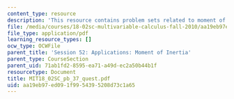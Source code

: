 ```yaml
---
content_type: resource
description: 'This resource contains problem sets related to moment of inertia. '
file: /media/courses/18-02sc-multivariable-calculus-fall-2010/aa19eb97ed091f9954395208d73c1a65_MIT18_02SC_pb_37_quest.pdf
file_type: application/pdf
learning_resource_types: []
ocw_type: OCWFile
parent_title: 'Session 52: Applications: Moment of Inertia'
parent_type: CourseSection
parent_uid: 71ab1fd2-8595-ea71-a49d-ec2a50b44b1f
resourcetype: Document
title: MIT18_02SC_pb_37_quest.pdf
uid: aa19eb97-ed09-1f99-5439-5208d73c1a65
---
```

